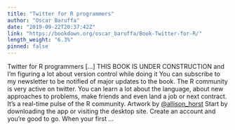 ```yaml
---
title: "Twitter for R programmers"
author: "Oscar Baruffa"
date: "2019-09-22T20:37:42Z"
link: "https://bookdown.org/oscar_baruffa/Book-Twitter-for-R/"
length_weight: "6.3%"
pinned: false
---
```


Twitter for R programmers [...] THIS BOOK IS UNDER CONSTRUCTION and I’m figuring a lot about version control while doing it You can subscribe to my newsletter to be notified of major updates to the book. The R community is very active on twitter. You can learn a lot about the language, about new approaches to problems, make friends and even land a job or next contract. It’s a real-time pulse of the R community. Artwork by [@allison_horst](https://twitter.com/allison_horst) Start by downloading the app or visiting the desktop site. Create an account and you’re good to go. When your first ...
